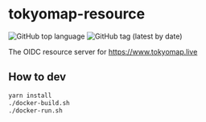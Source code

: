 # tokyomap-resource

<img alt="GitHub top language" src="https://img.shields.io/github/languages/top/xyzsince2014/tokyomap-resource">
<img alt="GitHub tag (latest by date)" src="https://img.shields.io/github/v/tag/xyzsince2014/tokyomap-resource">

The OIDC resource server for https://www.tokyomap.live

## How to dev
```bash
yarn install
./docker-build.sh
./docker-run.sh
```
